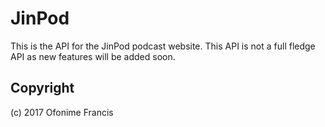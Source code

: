 JinPod
=======
This is the API for the JinPod podcast website. This API is not a full fledge API as new features will
be added soon.


Copyright
---------
(c) 2017 Ofonime Francis
